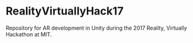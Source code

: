 # RealityVirtuallyHack17
Repository for AR development in Unity during the 2017 Reality, Virtually Hackathon at MIT.
